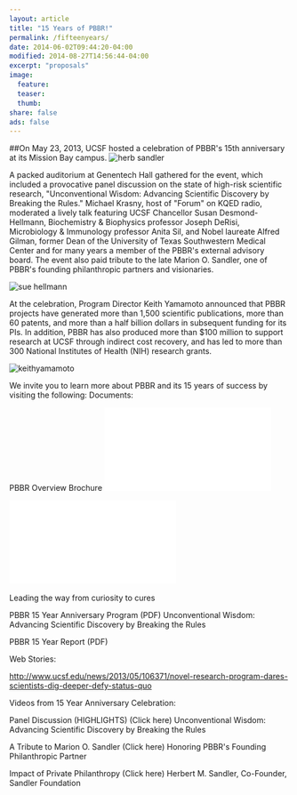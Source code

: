 ```yaml
---
layout: article
title: "15 Years of PBBR!"
permalink: /fifteenyears/
date: 2014-06-02T09:44:20-04:00
modified: 2014-08-27T14:56:44-04:00
excerpt: "proposals"
image:
  feature:
  teaser:
  thumb:
share: false
ads: false
---
```




##On May 23, 2013, UCSF hosted a celebration of PBBR's 15th anniversary at its Mission Bay campus.
![herb sandler](https://www.ucsf.edu/sites/default/files/fields/field_insert_file/news/herbsandler.jpg)

A packed auditorium at Genentech Hall gathered for the event, which included a provocative panel discussion on the state of high-risk scientific research, "Unconventional Wisdom: Advancing Scientific Discovery by Breaking the Rules." Michael Krasny, host of "Forum" on KQED radio, moderated a lively talk featuring UCSF Chancellor Susan Desmond-Hellmann, Biochemistry & Biophysics professor Joseph DeRisi, Microbiology & Immunology professor Anita Sil, and Nobel laureate Alfred Gilman, former Dean of the University of Texas Southwestern Medical Center and for many years a member of the PBBR's external advisory board. The event also paid tribute to the late Marion O. Sandler, one of PBBR's founding philanthropic partners and visionaries.

![sue hellmann](https://www.ucsf.edu/sites/default/files/styles/600w/public/fields/field_insert_file/news/pbbr%20anniversary%20-35.jpg?itok=jiEtq_js)

At the celebration, Program Director Keith Yamamoto announced that PBBR projects have generated more than 1,500 scientific publications, more than 60 patents, and more than a half billion dollars in subsequent funding for its PIs. In addition, PBBR has also produced more than $100 million to support research at UCSF through indirect cost recovery, and has led to more than 300 National Institutes of Health (NIH) research grants.

![keithyamamoto](https://www.ucsf.edu/sites/default/files/styles/400w/public/fields/field_insert_file/news/pbbr%20anniversary%20-29.jpg?itok=_sI3Imi8)

We invite you to learn more about PBBR and its 15 years of success by visiting the following:
Documents:

PBBR Overview Brochure ![PDF](images/PBBR_15_Year_PROGRAM.pdf)

![PBBR Overview Brochure](images/PBBR_15_Year_PROGRAM.pdf)

Leading the way from curiosity to cures

PBBR 15 Year Anniversary Program (PDF)
Unconventional Wisdom: Advancing Scientific Discovery by Breaking the Rules

PBBR 15 Year Report (PDF)

Web Stories:

http://www.ucsf.edu/news/2013/05/106371/novel-research-program-dares-scientists-dig-deeper-defy-status-quo


Videos from 15 Year Anniversary Celebration:

Panel Discussion (HIGHLIGHTS) (Click here)
Unconventional Wisdom: Advancing Scientific Discovery by Breaking the Rules

A Tribute to Marion O. Sandler (Click here)
Honoring PBBR's Founding Philanthropic Partner

Impact of Private Philanthropy (Click here)
Herbert M. Sandler, Co-Founder, Sandler Foundation

 